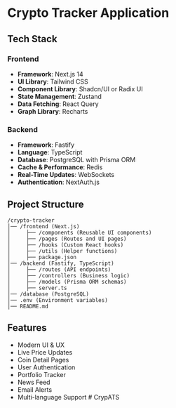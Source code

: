 # Crypto Tracker Application

## Tech Stack
### Frontend
- **Framework**: Next.js 14
- **UI Library**: Tailwind CSS
- **Component Library**: Shadcn/UI or Radix UI
- **State Management**: Zustand
- **Data Fetching**: React Query
- **Graph Library**: Recharts

### Backend
- **Framework**: Fastify
- **Language**: TypeScript
- **Database**: PostgreSQL with Prisma ORM
- **Cache & Performance**: Redis
- **Real-Time Updates**: WebSockets
- **Authentication**: NextAuth.js

## Project Structure
```
/crypto-tracker
│── /frontend (Next.js)
│     ├── /components (Reusable UI components)
│     ├── /pages (Routes and UI pages)
│     ├── /hooks (Custom React hooks)
│     ├── /utils (Helper functions)
│     ├── package.json
│── /backend (Fastify, TypeScript)
│     ├── /routes (API endpoints)
│     ├── /controllers (Business logic)
│     ├── /models (Prisma ORM schemas)
│     ├── server.ts
│── /database (PostgreSQL)
│── .env (Environment variables)
│── README.md
```

## Features
- Modern UI & UX
- Live Price Updates
- Coin Detail Pages
- User Authentication
- Portfolio Tracker
- News Feed
- Email Alerts
- Multi-language Support
#   C r y p A T S  
 